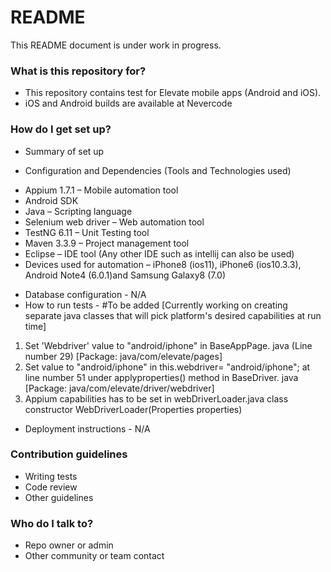 # README #

This README document is under work in progress.



### What is this repository for? ###

* This repository contains test for Elevate mobile apps (Android and iOS).
* iOS and Android builds are available at Nevercode

### How do I get set up? ###

* Summary of set up

* Configuration and Dependencies (Tools and Technologies used)
- Appium 1.7.1 – Mobile automation tool 
- Android SDK
- Java – Scripting language
- Selenium web driver – Web automation tool
- TestNG  6.11 – Unit Testing tool
- Maven  3.3.9 –  Project  management tool
- Eclipse – IDE tool  (Any other IDE such as intellij can also be used)
- Devices used for automation – iPhone8 (ios11), iPhone6 (ios10.3.3), Android Note4 (6.0.1)and Samsung Galaxy8 (7.0)

* Database configuration - N/A
* How to run tests - #To be added [Currently working on creating separate java classes that will pick platform's desired capabilities at run time]
1. Set 'Webdriver' value to "android/iphone" in BaseAppPage. java (Line number 29) [Package: java/com/elevate/pages]
2. Set value to "android/iphone" in this.webdriver= "android/iphone"; at line number 51 under applyproperties() method in BaseDriver. java [Package: java/com/elevate/driver/webdriver]
3. Appium capabilities has to be set in webDriverLoader.java class constructor WebDriverLoader(Properties properties)

* Deployment instructions - N/A

### Contribution guidelines ###

* Writing tests
* Code review
* Other guidelines

### Who do I talk to? ###

* Repo owner or admin
* Other community or team contact
